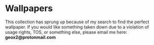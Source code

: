 # Wallpapers

This collection has sprung up because of my search to find the perfect wallpaper.
If you would like something taken down due to a violation of usage rights, TOS, or something else, please email me here:
__geox2@protonmail.com__
